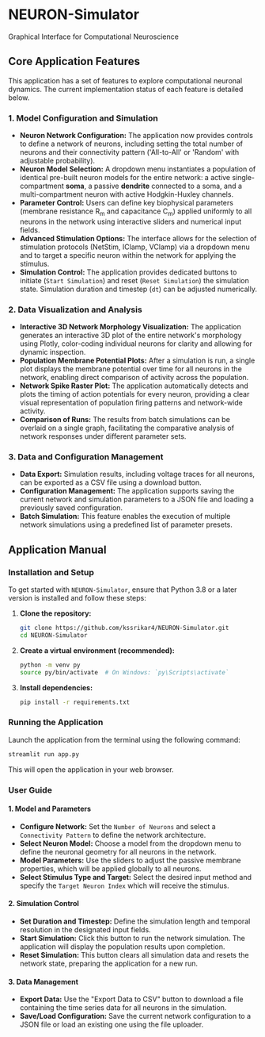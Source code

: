 # NEURON-Simulator
Graphical Interface for Computational Neuroscience

## Core Application Features
This application has a set of features to explore computational neuronal dynamics. The current implementation status of each feature is detailed below.

### 1. Model Configuration and Simulation
*   **Neuron Network Configuration:** The application now provides controls to define a network of neurons, including setting the total number of neurons and their connectivity pattern ('All-to-All' or 'Random' with adjustable probability).
*   **Neuron Model Selection:** A dropdown menu instantiates a population of identical pre-built neuron models for the entire network: a active single-compartment **soma**, a passive **dendrite** connected to a soma, and a multi-compartment neuron with active Hodgkin-Huxley channels.
*   **Parameter Control:** Users can define key biophysical parameters (membrane resistance R<sub>m</sub> and capacitance C<sub>m</sub>) applied uniformly to all neurons in the network using interactive sliders and numerical input fields.
*   **Advanced Stimulation Options:** The interface allows for the selection of stimulation protocols (NetStim, IClamp, VClamp) via a dropdown menu and to target a specific neuron within the network for applying the stimulus.
*   **Simulation Control:** The application provides dedicated buttons to initiate (`Start Simulation`) and reset (`Reset Simulation`) the simulation state. Simulation duration and timestep (`dt`) can be adjusted numerically.

### 2. Data Visualization and Analysis
*   **Interactive 3D Network Morphology Visualization:** The application generates an interactive 3D plot of the entire network's morphology using Plotly, color-coding individual neurons for clarity and allowing for dynamic inspection.
*   **Population Membrane Potential Plots:** After a simulation is run, a single plot displays the membrane potential over time for all neurons in the network, enabling direct comparison of activity across the population.
*   **Network Spike Raster Plot:** The application automatically detects and plots the timing of action potentials for every neuron, providing a clear visual representation of population firing patterns and network-wide activity.
*   **Comparison of Runs:** The results from batch simulations can be overlaid on a single graph, facilitating the comparative analysis of network responses under different parameter sets.

### 3. Data and Configuration Management
*   **Data Export:** Simulation results, including voltage traces for all neurons, can be exported as a CSV file using a download button.
*   **Configuration Management:** The application supports saving the current network and simulation parameters to a JSON file and loading a previously saved configuration.
*   **Batch Simulation:** This feature enables the execution of multiple network simulations using a predefined list of parameter presets.

## Application Manual

### Installation and Setup
To get started with `NEURON-Simulator`, ensure that Python 3.8 or a later version is installed and follow these steps:

1.  **Clone the repository:**
    ```bash
    git clone https://github.com/kssrikar4/NEURON-Simulator.git
    cd NEURON-Simulator
    ```
2.  **Create a virtual environment (recommended):**
    ```bash
    python -m venv py
    source py/bin/activate  # On Windows: `py\Scripts\activate`
    ```
3.  **Install dependencies:**
    ```bash
    pip install -r requirements.txt
    ```

### Running the Application
Launch the application from the terminal using the following command:

```bash
streamlit run app.py
```

This will open the application in your web browser.

### User Guide
#### 1. Model and Parameters
*   **Configure Network:** Set the `Number of Neurons` and select a `Connectivity Pattern` to define the network architecture.
*   **Select Neuron Model:** Choose a model from the dropdown menu to define the neuronal geometry for all neurons in the network.
*   **Model Parameters:** Use the sliders to adjust the passive membrane properties, which will be applied globally to all neurons.
*   **Select Stimulus Type and Target:** Select the desired input method and specify the `Target Neuron Index` which will receive the stimulus.

#### 2. Simulation Control
*   **Set Duration and Timestep:** Define the simulation length and temporal resolution in the designated input fields.
*   **Start Simulation:** Click this button to run the network simulation. The application will display the population results upon completion.
*   **Reset Simulation:** This button clears all simulation data and resets the network state, preparing the application for a new run.

#### 3. Data Management
*   **Export Data:** Use the "Export Data to CSV" button to download a file containing the time series data for all neurons in the simulation.
*   **Save/Load Configuration:** Save the current network configuration to a JSON file or load an existing one using the file uploader.

